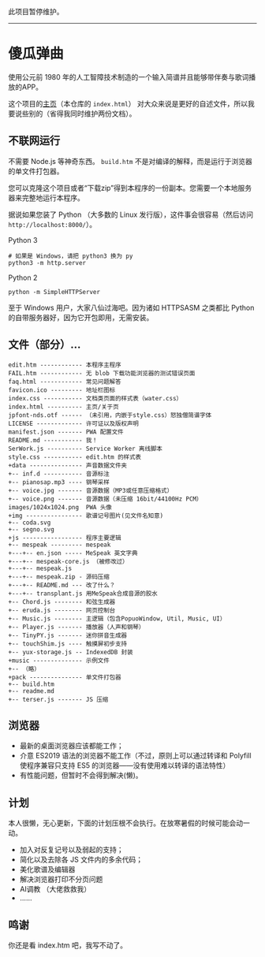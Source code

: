 此项目暂停维护。

------

# 傻瓜弹曲

使用公元前 1980 年的人工智障技术制造的一个输入简谱并且能够带伴奏与歌词播放的APP。

这个项目的[主页](https://14725.github.io/foolplay)（本仓库的 `index.html`）
对大众来说是更好的自述文件，所以我要说些别的（省得我同时维护两份文档）。

## 不联网运行

不需要 Node.js 等神奇东西。 `build.htm` 不是对编译的解释，而是运行于浏览器的单文件打包器。

您可以克隆这个项目或者“下载zip”得到本程序的一份副本。您需要一个本地服务器来完整地运行本程序。

据说如果您装了 Python （大多数的 Linux 发行版），这件事会很容易（然后访问 `http://localhost:8000/`）。

Python 3
```
# 如果是 Windows，请把 python3 换为 py
python3 -m http.server
```
Python 2
```
python -m SimpleHTTPServer
```

至于 Windows 用户，大家八仙过海吧。因为诸如 HTTPSASM 之类都比 Python 的自带服务器好，因为它开包即用，无需安装。

## 文件（部分）...
```
edit.htm ------------ 本程序主程序
FAIL.htm ------------ 无 blob 下载功能浏览器的测试错误页面
faq.html ------------ 常见问题解答
favicon.ico --------- 地址栏图标
index.css ----------- 文档类页面的样式表（water.css）
index.html ---------- 主页/关于页
jpfont-nds.otf ------ （未引用，内嵌于style.css）怒独僧简谱字体
LICENSE ------------- 许可证以及版权声明
manifest.json ------- PWA 配置文件
README.md ----------- 我！
SerWork.js ---------- Service Worker 离线脚本
style.css ----------- edit.htm 的样式表
+data --------------- 声音数据文件夹
+-- inf.d ----------- 音源标注
+-- pianosap.mp3 ---- 钢琴采样
+-- voice.jpg ------- 音源数据（MP3或任意压缩格式）
+-- voice.png ------- 音源数据（未压缩 16bit/44100Hz PCM）
images/1024x1024.png  PWA 头像
+img ---------------- 歌谱记号图片(见文件名知意)
+-- coda.svg
+-- segno.svg
+js ----------------- 程序主要逻辑
+-- mespeak --------- mespeak
+---+-- en.json ----- MeSpeak 英文字典
+---+-- mespeak-core.js （被修改过）
+---+-- mespeak.js
+---+-- mespeak.zip - 源码压缩
+---+-- README.md --- 改了什么？
+---+-- transplant.js 用MeSpeak合成音源的胶水
+-- Chord.js -------- 和弦生成器
+-- eruda.js -------- 网页控制台
+-- Music.js -------- 主逻辑（包含PopuoWindow, Util, Music, UI）
+-- Player.js ------- 播放器（人声和钢琴）
+-- TinyPY.js ------- 迷你拼音生成器
+-- touchShim.js ---- 触摸屏初步支持
+-- yux-storage.js -- IndexedDB 封装
+music -------------- 示例文件
+-- （略）
+pack --------------- 单文件打包器
+-- build.htm
+-- readme.md
+-- terser.js ------- JS 压缩

```

## 浏览器

*   最新的桌面浏览器应该都能工作；
*   介意 ES2019 语法的浏览器不能工作（不过，原则上可以通过转译和 Polyfill 使程序兼容只支持 ES5 的浏览器——没有使用难以转译的语法特性）
*   有性能问题，但暂时不会得到解决(懒)。

## 计划

本人很懒，无心更新，下面的计划压根不会执行。在放寒暑假的时候可能会动一动。

*   加入对反复记号以及弱起的支持；
*   简化以及去除各 JS 文件内的多余代码；
*   美化歌谱及编辑器
*   解决浏览器打印不分页问题
*   AI调教 （大佬救救我）
*   ……

## 鸣谢

你还是看 index.htm 吧，我写不动了。